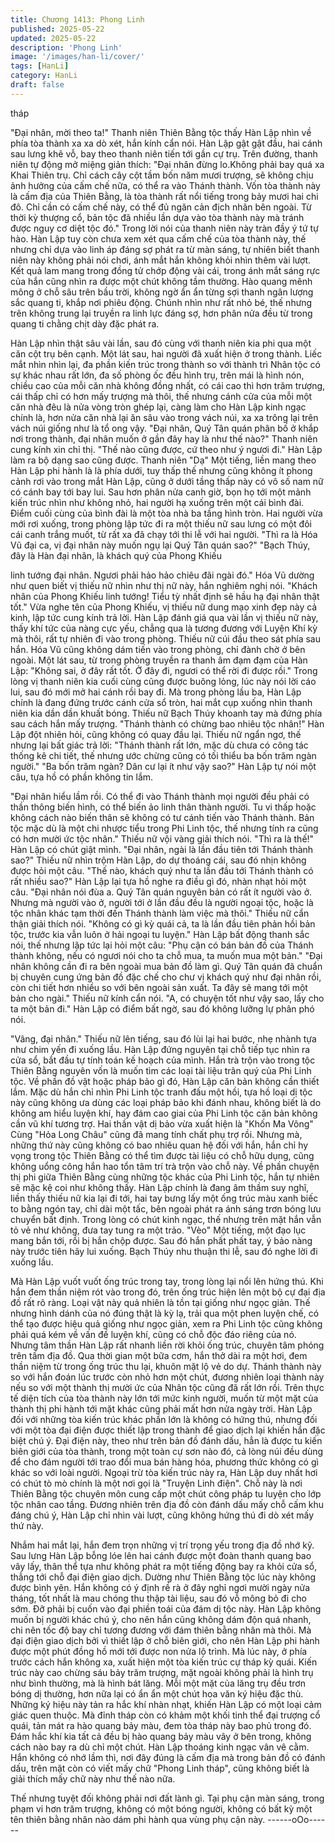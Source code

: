 ```yaml
---
title: Chương 1413: Phong Linh
published: 2025-05-22
updated: 2025-05-22
description: 'Phong Linh'
image: '/images/han-li/cover/'
tags: [HanLi]
category: HanLi
draft: false
---
```


tháp

"Đại nhân, mời theo ta!" Thanh niên Thiên Bằng tộc thấy Hàn Lập
nhìn về phía tòa thành xa xa dò xét, hắn kính cẩn nói.
Hàn Lập gật gật đầu, hai cánh sau lưng khẽ vỗ, bay theo thanh
niên tiến tới gần cự trụ.
Trên đường, thanh niên tự động mở miệng giản thích:
"Đại nhân đừng lo.Không phải bay quá xa Khai Thiên trụ. Chỉ
cách cây cột tầm bốn năm mươi trượng, sẽ không chịu ảnh hưởng
của cấm chế nữa, có thể ra vào Thánh thành. Vốn tòa thành này
là cấm địa của Thiên Bằng, là tòa thành rất nổi tiếng trong bảy
mươi hai chi đô. Chỉ cần có cấm chế này, có thể đủ ngăn cản địch
nhân bên ngoài. Từ thời kỳ thượng cổ, bản tộc đã nhiều lần dựa
vào tòa thành này mà tránh được nguy cơ diệt tộc đó."
Trong lời nói của thanh niên này tràn đầy ý tứ tự hào.
Hàn Lập tuy còn chưa xem xét qua cấm chế của tòa thành này,
thế nhưng chỉ dựa vào linh áp đáng sợ phát ra từ màn sáng, tự
nhiên biết thanh niên này không phải nói chơi, ánh mắt hắn không
khỏi nhìn thêm vài lượt.
Kết quả lam mang trong đồng tử chớp động vài cái, trong ánh mắt
sáng rực của hắn cũng nhìn ra được một chút không tầm thường.
Hào quang mênh mông ở chỗ sâu trên bầu trời, không ngờ ẩn ẩn
từng sợi thanh ngân lượng sắc quang ti, khắp nơi phiêu động.
Chúnh nhìn như rất nhỏ bé, thế nhưng trên không trung lại truyền
ra linh lực đáng sợ, hơn phân nửa đều từ trong quang ti chằng
chịt dày đặc phát ra.

Hàn Lập nhìn thật sâu vài lần, sau đó cùng với thanh niên kia phi
qua một căn cột trụ bên cạnh.
Một lát sau, hai người đã xuất hiện ở trong thành.
Liếc mắt nhìn nhìn lại, đa phần kiến trúc trong thành so với thành
trì Nhân tộc có sự khác nhau rất lớn, đa số phòng ốc đều hình trụ,
trên mái là hình nón, chiều cao của mỗi căn nhà không đồng nhất,
có cái cao thì hơn trăm trượng, cái thấp chỉ có hơn mấy trượng
mà thôi, thế nhưng cánh cửa của mỗi một căn nhà đêu là nửa
vòng tròn ghép lại, càng làm cho Hàn Lập kinh ngạc chính là, hơn
nửa căn nhà lại ăn sâu vào trong vách núi, xa xa trông lại trên
vách núi giống như là tổ ong vậy.
"Đại nhân, Quý Tân quán phân bố ở khắp nơi trong thành, đại
nhân muốn ở gần đây hay là như thế nào?" Thanh niên cung kính
xin chỉ thị.
"Thế nào cũng được, cứ theo như ý ngươi đi." Hàn Lập làm ra bộ
dạng sao cũng được.
Thanh niên "Dạ" Một tiếng, liền mang theo Hàn Lập phi hành là là
phía dưới, tuy thấp thế nhưng cũng không ít phong cảnh rơi vào
trong mắt Hàn Lập, cũng ở dưới tầng thấp này có vô số nam nữ
có cánh bay tới bay lui.
Sau hơn phân nửa canh giờ, bọn họ tới một mảnh kiến trúc nhìn
như không nhỏ, hai người hạ xuống trên một cái bình đài.
Điểm cuối cùng của bình đài là một tòa nhà ba tầng hình tròn.
Hai người vừa mới rơi xuống, trong phòng lập tức đi ra một thiếu
nữ sau lưng có một đôi cái canh trắng muốt, từ rất xa đã chạy tới
thi lễ với hai người.
"Thì ra là Hóa Vũ đại ca, vị đại nhân này muốn ngụ lại Quý Tân
quán sao?"
"Bạch Thúy, đây là Hàn đại nhân, là khách quý của Phong Khiếu

linh tướng đại nhân. Ngươi phải hảo hảo chiêu đãi ngài đó." Hóa
Vũ dường như quen biết vị thiếu nữ nhìn như thị nữ này, hắn
nghiêm nghị nói.
"Khách nhân của Phong Khiếu linh tướng! Tiểu tỳ nhất định sẽ
hầu hạ đại nhân thật tốt." Vừa nghe tên của Phong Khiếu, vị thiếu
nữ dung mạo xinh đẹp này cả kinh, lập tức cung kính trả lời.
Hàn Lập đánh giá qua vài lần vị thiếu nữ này, thấy khí tức của
nàng cực yếu, chẳng qua là tương đương với Luyện Khí kỳ mà
thôi, rất tự nhiên đi vào trong phòng.
Thiếu nữ cúi đầu theo sát phía sau hắn.
Hóa Vũ cũng không dám tiến vào trong phòng, chỉ đành chờ ở
bên ngoài.
Một lát sau, từ trong phòng truyền ra thanh âm đạm đạm của Hàn
Lập:
"Không sai, ở đây rất tốt. Ở đây đi, ngươi có thể rời đi được rồi."
Trong lòng vị thanh niên kia cuối cùng cũng được buông lỏng, lúc
này nói lời cáo lui, sau đó mới mở hai cánh rồi bay đi.
Mà trong phòng lầu ba, Hàn Lập chính là đang đứng trước cánh
cửa sổ tròn, hai mắt cụp xuống nhìn thanh niên kia dần dần khuất
bóng. Thiếu nữ Bạch Thúy khoanh tay mà đứng phía sau cách
hắn mấy trượng.
"Thánh thành có chừng bao nhiêu tộc nhân!" Hàn Lập đột nhiên
hỏi, cũng không có quay đầu lại.
Thiếu nữ ngẩn ngơ, thế nhưng lại bất giác trả lời:
"Thánh thành rất lớn, mặc dù chưa có công tác thống kê chi tiết,
thế nhưng ước chừng cũng có tối thiểu ba bốn trăm ngàn người."
"Ba bốn trăm ngàn? Dân cư lại ít như vậy sao?" Hàn Lập tự nói
một câu, tựa hồ có phần không tin lắm.

"Đại nhân hiểu lầm rồi. Có thể đi vào Thánh thành mọi người đều
phải có thần thông biến hình, có thể biến ảo linh thân thành
người. Tu vi thấp hoặc không cách nào biến thân sẽ không có tư
cánh tiến vào Thánh thành. Bản tộc mặc dù là một chi nhược tiểu
trong Phi Linh tộc, thế nhưng tính ra cũng có hơn mười ức tộc
nhân." Thiếu nữ vội vàng giải thích nói.
"Thì ra là thế!" Hàn Lập có chút giật mình.
"Đại nhân, ngài là lần đầu tiên tới Thánh thành sao?" Thiếu nữ
nhìn trộm Hàn Lập, do dự thoáng cái, sau đó nhịn không được hỏi
một câu.
"Thế nào, khách quý như ta lần đầu tới Thánh thành có rất nhiều
sao?" Hàn Lập lại tựa hồ nghe ra điều gì đó, nhàn nhạt hỏi một
câu.
"Đại nhân nói đùa a. Quý Tân quán nguyên bản có rất ít người
vào ở. Nhưng mà người vào ở, người tới ở lần đầu đều là người
ngoại tộc, hoặc là tộc nhân khác tạm thời đến Thánh thành làm
việc mà thôi." Thiếu nữ cẩn thận giải thích nói.
"Không có gì kỳ quái cả, ta là lần đầu tiên phản hồi bản tộc, trước
kia vẫn luôn ở hải ngoại tu luyện." Hàn Lập bất động thanh sắc
nói, thế nhưng lập tức lại hỏi một câu:
"Phụ cận có bán bản đồ của Thánh thành không, nếu có ngươi
nói cho ta chỗ mua, ta muốn mua một bản."
"Đại nhân không cần đi ra bên ngoài mua bản đồ làm gì. Quý Tân
quán đã chuẩn bị chuyên cung ứng bản đồ đặc chế cho chư vị
khách quý như đại nhân rồi, còn chi tiết hơn nhiều so với bên
ngoài sản xuất. Ta đây sẽ mang tới một bản cho ngài."
Thiếu nữ kính cẩn nói.
"A, có chuyện tốt như vậy sao, lấy cho ta một bản đi." Hàn Lập có
điểm bất ngờ, sau đó không lưỡng lự phân phó nói.

"Vâng, đại nhân." Thiếu nữ lên tiếng, sau đó lùi lại hai bước, nhẹ
nhành tựa như chim yến đi xuống lầu.
Hàn Lập đứng nguyên tại chỗ tiếp tục nhìn ra cửa sổ, bắt đầu tự
tính toán kế hoạch của mình.
Hắn trà trộn vào trong tộc Thiên Bằng nguyên vốn là muốn tìm
các loại tài liệu trân quý của Phi Linh tộc.
Về phần đồ vật hoặc pháp bảo gì đó, Hàn Lập căn bản không cần
thiết lắm. Mặc dù hắn chỉ nhìn Phi Linh tộc tranh đấu một hồi, tựa
hồ loại dị tộc này cũng không ưa dùng các loại pháp bảo khi đánh
nhau, không biết là do không am hiểu luyện khí, hay đám cao giai
của Phi Linh tộc căn bản không cần vũ khí tương trợ.
Hai thần vật dị bảo vừa xuất hiện là "Khốn Ma Võng" Cùng "Hỏa
Long Châu" cũng đã mang tính chất phụ trợ rồi. Nhưng mà,
những thứ này cũng không có bao nhiêu quan hệ đối với hắn, hắn
chỉ hy vọng trong tộc Thiên Bằng có thể tìm được tài liệu có chỗ
hữu dụng, cũng không uổng công hắn hao tổn tâm trí trà trộn vào
chỗ này.
Về phần chuyện thị phi giữa Thiên Bằng cùng những tộc khác của
Phi Linh tộc, hắn tự nhiên sẽ mặc kệ coi như không thấy.
Hàn Lập chính là đang âm thầm suy nghĩ, liền thấy thiếu nữ kia lại
đi tới, hai tay bưng lấy một ống trúc màu xanh biếc to bằng ngón
tay, chỉ dài một tấc, bên ngoài phát ra ánh sáng trơn bóng lưu
chuyển bất định.
Trong lòng có chút kinh ngạc, thế nhưng trên mặt hắn vẫn tỏ vẻ
như không, đưa tay tung ra một trảo.
"Vèo" Một tiếng, một đạo lục mang bắn tới, rồi bị hắn chộp được.
Sau đó hắn phất phất tay, ý bảo nàng này trước tiên hãy lui
xuống.
Bạch Thúy nhu thuận thi lễ, sau đó nghe lời đi xuống lầu.

Mà Hàn Lập vuốt vuốt ống trúc trong tay, trong lòng lại nổi lên
hứng thú. Khi hắn đem thần niệm rót vào trong đó, trên ống trúc
hiện lên một bộ cự đại địa đồ rất rõ ràng.
Loại vật này quả nhiên là tồn tại giống như ngọc giản.
Thế nhưng hình dánh của nó đúng thật là kỳ lạ, trải qua một phen
luyện chế, có thể tạo được hiệu quả giống như ngọc giản, xem ra
Phi Linh tộc cũng không phải quá kém về vấn đề luyện khí, cũng
có chỗ độc đáo riêng của nó.
Nhưng tâm thần Hàn Lập rất nhanh liền rời khỏi ống trúc, chuyên
tâm phóng trên tấm địa đồ.
Qua thời gian một bữa cơm, hắn thở dài ra một hơi, đem thần
niệm từ trong ống trúc thu lại, khuôn mặt lộ vẻ do dự.
Thánh thành này so với hắn đoán lúc trước còn nhỏ hơn một
chút, đương nhiên loại thành này nếu so với một thành thị mười
ức của Nhân tộc cũng đã rất lớn rồi. Trên thực tế diện tích của tòa
thành này lớn tới mức kinh người, muốn từ một mặt của thành thị
phi hành tới mặt khác cũng phải mất hơn nửa ngày trời.
Hàn Lập đối với những tòa kiến trúc khác phần lớn là không có
hứng thú, nhưng đối với một tòa đại điện được thiết lập trong
thành để giao dịch lại khiến hắn đặc biệt chú ý.
Đại điện này, theo như trên bản đồ đánh dấu, hẳn là được tu kiến
biên giới của tòa thành, trong một toàn cự sơn nào đó, cả lòng núi
đều dùng để cho đám người tới trao đổi mua bán hàng hóa,
phương thức không có gì khác so với loài người.
Ngoại trừ tòa kiến trúc này ra, Hàn Lập duy nhất hơi có chút tò
mò chính là một nơi gọi là "Truyện Linh điện". Chỗ này là nơi
Thiên Bằng tộc chuyên môn cung cấp một chút công pháp tu
luyện cho lớp tộc nhân cao tầng.
Đương nhiên trên địa đồ còn đánh dấu mấy chỗ cấm khu đáng
chú ý, Hàn Lập chỉ nhìn vài lượt, cũng không hứng thú đi dò xét
mấy thứ này.

Nhắm hai mắt lại, hắn đem trọn những vị trí trọng yếu trong địa đồ
nhớ kỹ. Sau lưng Hàn Lập bỗng lóe lên hai cánh được một đoàn
thanh quang bao vây lấy, thân thể tựa như không phát ra một
tiếng động bay ra khỏi cửa sổ, thẳng tới chỗ đại điện giao dịch.
Dường như Thiên Bằng tộc lúc này không được bình yên.
Hắn không có ý định rề rà ở đây nghỉ ngơi mười ngày nửa tháng,
tốt nhất là mau chóng thu thập tài liệu, sau đó vỗ mông bỏ đi cho
sớm. Đỡ phải bị cuốn vào đại phiền toái của đám dị tộc này.
Hàn Lập không muốn bị người khác chú ý, cho nên hắn cũng
không dám độn quá nhanh, chi nên tốc độ bay chỉ tương đương
với đám thiên bằng nhân mà thôi.
Mà đại điện giao dịch bởi vì thiết lập ở chỗ biên giới, cho nên Hàn
Lập phi hành được một phút đồng hồ mới tới được non nửa lộ
trình. Mà lúc này, ở phía trước cách hắn không xa, xuất hiện một
tòa kiến trúc cự tháp kỳ quái.
Kiến trúc này cao chừng sáu bảy trăm trượng, mặt ngoài không
phải là hình trụ như bình thường, mà là hình bát lăng. Mỗi một
mặt của lăng trụ đều trơn bóng dị thường, hơn nữa lại có ẩn ẩn
một chút hoa văn ký hiệu đặc thù.
Những ký hiệu này tản ra hắc khí nhàn nhạt, khiến Hàn Lập có
một loại cảm giác quen thuộc. Mà đỉnh tháp còn có khảm một khối
tinh thể đại trượng cổ quái, tản mát ra hào quang bảy màu, đem
tòa tháp này bao phủ trong đó.
Đám hắc khí kia tất cả đều bị hào quang bảy màu vây ở bên
trong, không cách nào bay ra dù chỉ một chút.
Hàn Lập thoáng kinh ngạc vân vê cằm.
Hắn không có nhớ lầm thì, nơi đây đúng là cấm địa mà trong bản
đồ có đánh dấu, trên mặt còn có viết mấy chữ "Phong Linh tháp",
cũng không biết là giải thích mấy chữ này như thế nào nữa.

Thế nhưng tuyệt đối không phải nơi đất lành gì.
Tại phụ cận màn sáng, trong phạm vi hơn trăm trượng, không có
một bóng người, không có bất kỳ một tên thiên bằng nhân nào
dám phi hành qua vùng phụ cận này.
------oOo------
